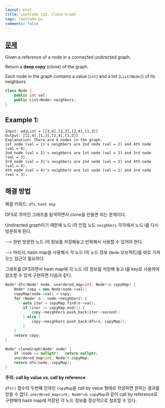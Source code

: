```yaml
---
layout: post
title: LeetCode 133. Clone Graph
tags: leetcode ps
comments: false
---
```


## [문제](https://leetcode.com/problems/clone-graph/)

Given a reference of a node in a connected undirected graph.

Return a **deep copy** (clone) of the graph.

Each node in the graph contains a value (`int`) and a list (`List[Node]`) of its neighbors.

```cpp
class Node {
    public int val;
    public List<Node> neighbors;
}
```

## Example 1:
```
Input: adjList = [[2,4],[1,3],[2,4],[1,3]]
Output: [[2,4],[1,3],[2,4],[1,3]]
Explanation: There are 4 nodes in the graph.
1st node (val = 1)'s neighbors are 2nd node (val = 2) and 4th node (val = 4).
2nd node (val = 2)'s neighbors are 1st node (val = 1) and 3rd node (val = 3).
3rd node (val = 3)'s neighbors are 2nd node (val = 2) and 4th node (val = 4).
4th node (val = 4)'s neighbors are 1st node (val = 1) and 3rd node (val = 3).
```

## 해결 방법

해결 키워드: `dfs`, `hash map`

DFS로 주어진 그래프를 탐색하면서 clone을 만들면 되는 문제이다. 

Undirected graph이기 때문에 노드 i의 인접 노드 `neighbors` 각각에서 노드 i를 다시 방문하게 된다. 

--> 한번 방문한 노드 i의 정보를 저장해놓고 반복해서 사용할 수 있어야 한다. 

--> 따라서, hash map을 사용해서 각 노드 i의 노드 정보 (`Node` 오브젝트)를 바로 가져오는 접근이 필요하다. 

그래프를 DFS하면서 hash map에 각 노드 i의 정보를 저장해 놓고 i를 key로 사용하여 참조할 수 있게 구현하면 다음과 같다. 

```cpp
Node* dfs(Node* node, unordered_map<int, Node*>& copyMap) {
    Node* copy = new Node(node->val);
    copyMap[node->val] = copy;
    for (Node* n : node->neighbors) {
        auto iter = copyMap.find(n->val);
        if (iter != copyMap.end()) {
            copy->neighbors.push_back(iter->second);
        } else {
            copy->neighbors.push_back(dfs(n, copyMap));
        }
    }
    return copy;
}

Node* cloneGraph(Node* node) {    
    if (node == nullptr)   return nullptr;
    unordered_map<int, Node*> copyMap;
    return dfs(node, copyMap);
}
```

**주의: call by value vs. call by reference**

`dfs()` 함수의 두번째 인자인 `copyMap`을 call by value 형태로 작성하면 원하는 결과를 얻을 수 없다. `unordered_map<int, Node*>& copyMap`과 같이 call by reference로 구현해야 hash map에 저장된 각 노드 정보를 정상적으로 참조할 수 있다. 
